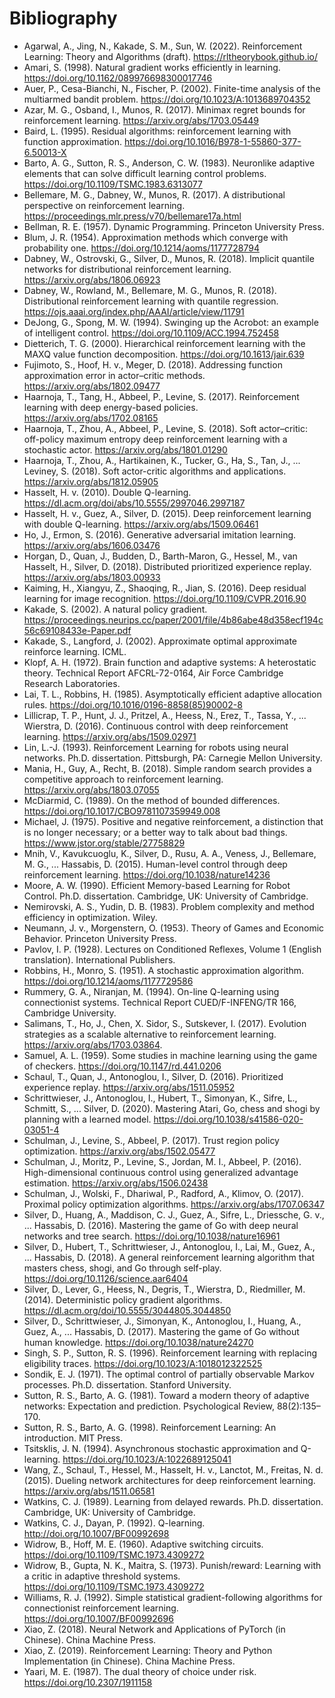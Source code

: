 # Bibliography

* Agarwal, A., Jing, N., Kakade, S. M., Sun, W. (2022). Reinforcement Learning: Theory and Algorithms (draft). https://rltheorybook.github.io/
* Amari, S. (1998). Natural gradient works efficiently in learning. https://doi.org/10.1162/089976698300017746
* Auer, P., Cesa-Bianchi, N., Fischer, P. (2002). Finite-time analysis of the multiarmed bandit problem. https://doi.org/10.1023/A:1013689704352
* Azar, M. G., Osband, I., Munos, R. (2017). Minimax regret bounds for reinforcement learning. https://arxiv.org/abs/1703.05449
* Baird, L. (1995). Residual algorithms: reinforcement learning with function approximation. https://doi.org/10.1016/B978-1-55860-377-6.50013-X
* Barto, A. G., Sutton, R. S., Anderson, C. W. (1983). Neuronlike adaptive elements that can solve difficult learning control problems. https://doi.org/10.1109/TSMC.1983.6313077
* Bellemare, M. G., Dabney, W., Munos, R. (2017). A distributional perspective on reinforcement learning. https://proceedings.mlr.press/v70/bellemare17a.html
* Bellman, R. E. (1957). Dynamic Programming. Princeton University Press.
* Blum, J. R. (1954). Approximation methods which converge with probability one. https://doi.org/10.1214/aoms/1177728794
* Dabney, W., Ostrovski, G., Silver, D., Munos, R. (2018). Implicit quantile networks for distributional reinforcement learning. https://arxiv.org/abs/1806.06923
* Dabney, W., Rowland, M., Bellemare, M. G., Munos, R. (2018). Distributional reinforcement learning with quantile regression. https://ojs.aaai.org/index.php/AAAI/article/view/11791
* DeJong, G., Spong, M. W. (1994). Swinging up the Acrobot: an example of intelligent control. https://doi.org/10.1109/ACC.1994.752458
* Dietterich, T. G. (2000). Hierarchical reinforcement learning with the MAXQ value function decomposition. https://doi.org/10.1613/jair.639
* Fujimoto, S., Hoof, H. v., Meger, D. (2018). Addressing function approximation error in actor–critic methods. https://arxiv.org/abs/1802.09477
* Haarnoja, T., Tang, H., Abbeel, P., Levine, S. (2017). Reinforcement learning with deep energy-based policies. https://arxiv.org/abs/1702.08165
* Haarnoja, T., Zhou, A., Abbeel, P., Levine, S. (2018). Soft actor–critic: off-policy maximum entropy deep reinforcement learning with a stochastic actor. https://arxiv.org/abs/1801.01290
* Haarnoja, T., Zhou, A., Hartikainen, K., Tucker, G., Ha, S., Tan, J., ... Leviney, S. (2018). Soft actor-critic algorithms and applications. https://arxiv.org/abs/1812.05905
* Hasselt, H. v. (2010). Double Q-learning. https://dl.acm.org/doi/abs/10.5555/2997046.2997187
* Hasselt, H. v., Guez, A., Silver, D. (2015). Deep reinforcement learning with double Q-learning. https://arxiv.org/abs/1509.06461
* Ho, J., Ermon, S. (2016). Generative adversarial imitation learning. https://arxiv.org/abs/1606.03476
* Horgan, D., Quan, J., Budden, D., Barth-Maron, G., Hessel, M., van Hasselt, H., Silver, D. (2018). Distributed prioritized experience replay. https://arxiv.org/abs/1803.00933
* Kaiming, H., Xiangyu, Z., Shaoqing, R., Jian, S. (2016). Deep residual learning for image recognition. https://doi.org/10.1109/CVPR.2016.90
* Kakade, S. (2002). A natural policy gradient. https://proceedings.neurips.cc/paper/2001/file/4b86abe48d358ecf194c56c69108433e-Paper.pdf
* Kakade, S., Langford, J. (2002). Approximate optimal approximate reinforce learning. ICML.
* Klopf, A. H. (1972). Brain function and adaptive systems: A heterostatic theory. Technical Report AFCRL-72-0164, Air Force Cambridge Research Laboratories.
* Lai, T. L., Robbins, H. (1985). Asymptotically efficient adaptive allocation rules. https://doi.org/10.1016/0196-8858(85)90002-8
* Lillicrap, T. P., Hunt, J. J., Pritzel, A., Heess, N., Erez, T., Tassa, Y., ... Wierstra, D. (2016). Continuous control with deep reinforcement learning. https://arxiv.org/abs/1509.02971
* Lin, L.-J. (1993). Reinforcement Learning for robots using neural networks. Ph.D. dissertation. Pittsburgh, PA: Carnegie Mellon University.
* Mania, H., Guy, A., Recht, B. (2018). Simple random search provides a competitive approach to reinforcement learning. https://arxiv.org/abs/1803.07055
* McDiarmid, C. (1989). On the method of bounded differences. https://doi.org/10.1017/CBO9781107359949.008
* Michael, J. (1975). Positive and negative reinforcement, a distinction that is no longer necessary; or a better way to talk about bad things. https://www.jstor.org/stable/27758829
* Mnih, V., Kavukcuoglu, K., Silver, D., Rusu, A. A., Veness, J., Bellemare, M. G., ... Hassabis, D. (2015). Human-level control through deep reinforcement learning. https://doi.org/10.1038/nature14236
* Moore, A. W. (1990). Efficient Memory-based Learning for Robot Control. Ph.D. dissertation. Cambridge, UK: University of Cambridge.
* Nemirovski, A. S., Yudin, D. B. (1983). Problem complexity and method efficiency in optimization. Wiley.
* Neumann, J. v., Morgenstern, O. (1953). Theory of Games and Economic Behavior. Princeton University Press.
* Pavlov, I. P. (1928). Lectures on Conditioned Reflexes, Volume 1 (English translation). International Publishers.
* Robbins, H., Monro, S. (1951). A stochastic approximation algorithm. https://doi.org/10.1214/aoms/1177729586
* Rummery, G. A., Niranjan, M. (1994). On-line Q-learning using connectionist systems. Technical Report CUED/F-INFENG/TR 166, Cambridge University.
* Salimans, T., Ho, J., Chen, X. Sidor, S., Sutskever, I. (2017). Evolution strategies as a scalable alternative to reinforcement learning. https://arxiv.org/abs/1703.03864.
* Samuel, A. L. (1959). Some studies in machine learning using the game of checkers. https://doi.org/10.1147/rd.441.0206
* Schaul, T., Quan, J., Antonoglou, I., Silver, D. (2016). Prioritized experience replay. https://arxiv.org/abs/1511.05952
* Schrittwieser, J., Antonoglou, I., Hubert, T., Simonyan, K., Sifre, L., Schmitt, S., ... Silver, D. (2020). Mastering Atari, Go, chess and shogi by planning with a learned model. https://doi.org/10.1038/s41586-020-03051-4
* Schulman, J., Levine, S., Abbeel, P. (2017). Trust region policy optimization. https://arxiv.org/abs/1502.05477
* Schulman, J., Moritz, P., Levine, S., Jordan, M. I., Abbeel, P. (2016). High-dimensional continuous control using generalized advantage estimation. https://arxiv.org/abs/1506.02438
* Schulman, J., Wolski, F., Dhariwal, P., Radford, A., Klimov, O. (2017). Proximal policy optimization algorithms. https://arxiv.org/abs/1707.06347
* Silver, D., Huang, A., Maddison, C. J., Guez, A., Sifre, L., Driessche, G. v., ... Hassabis, D. (2016). Mastering the game of Go with deep neural networks and tree search. https://doi.org/10.1038/nature16961
* Silver, D., Hubert, T., Schrittwieser, J., Antonoglou, I., Lai, M., Guez, A., ... Hassabis, D. (2018). A general reinforcement learning algorithm that masters chess, shogi, and Go through self-play. https://doi.org/10.1126/science.aar6404
* Silver, D., Lever, G., Heess, N., Degris, T., Wierstra, D., Riedmiller, M. (2014). Deterministic policy gradient algorithms. https://dl.acm.org/doi/10.5555/3044805.3044850
* Silver, D., Schrittwieser, J., Simonyan, K., Antonoglou, I., Huang, A., Guez, A., ... Hassabis, D. (2017). Mastering the game of Go without human knowledge. https://doi.org/10.1038/nature24270
* Singh, S. P., Sutton, R. S. (1996). Reinforcement learning with replacing eligibility traces. https://doi.org/10.1023/A:1018012322525
* Sondik, E. J. (1971). The optimal control of partially observable Markov processes. Ph.D. dissertation. Stanford University.
* Sutton, R. S., Barto, A. G. (1981). Toward a modern theory of adaptive networks: Expectation and prediction. Psychological Review, 88(2):135–170.
* Sutton, R. S., Barto, A. G. (1998). Reinforcement Learning: An introduction. MIT Press.
* Tsitsklis, J. N. (1994). Asynchronous stochastic approximation and Q-learning. https://doi.org/10.1023/A:1022689125041
* Wang, Z., Schaul, T., Hessel, M., Hasselt, H. v., Lanctot, M., Freitas, N. d. (2015). Dueling network architectures for deep reinforcement learning. https://arxiv.org/abs/1511.06581
* Watkins, C. J. (1989). Learning from delayed rewards. Ph.D. dissertation. Cambridge, UK: University of Cambridge.
* Watkins, C. J., Dayan, P. (1992). Q-learning. http://doi.org/10.1007/BF00992698
* Widrow, B., Hoff, M. E. (1960). Adaptive switching circuits. https://doi.org/10.1109/TSMC.1973.4309272
* Widrow, B., Gupta, N. K., Maitra, S. (1973). Punish/reward: Learning with a critic in adaptive threshold systems. https://doi.org/10.1109/TSMC.1973.4309272
* Williams, R. J. (1992). Simple statistical gradient-following algorithms for connectionist reinforcement learning. https://doi.org/10.1007/BF00992696
* Xiao, Z. (2018). Neural Network and Applications of PyTorch (in Chinese). China Machine Press.
* Xiao, Z. (2019). Reinforcement Learning: Theory and Python Implementation (in Chinese). China Machine Press.
* Yaari, M. E. (1987). The dual theory of choice under risk. https://doi.org/10.2307/1911158
